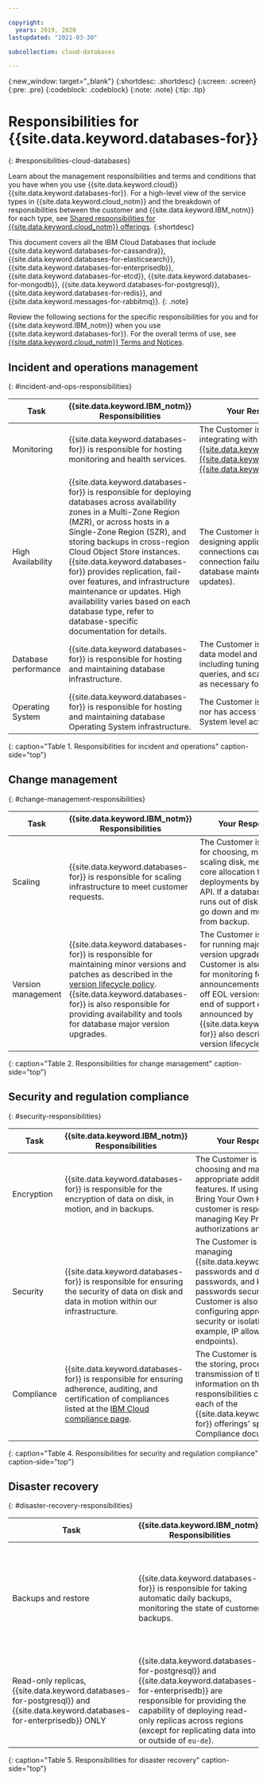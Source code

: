 ```yaml
---

copyright:
  years: 2019, 2020
lastupdated: "2021-03-30"

subcollection: cloud-databases

---
```


{:new_window: target="_blank"}
{:shortdesc: .shortdesc}
{:screen: .screen}
{:pre: .pre}
{:codeblock: .codeblock}
{:note: .note}
{:tip: .tip}

# Responsibilities for {{site.data.keyword.databases-for}}
{: #responsibilities-cloud-databases}

Learn about the management responsibilities and terms and conditions that you have when you use {{site.data.keyword.cloud}} {{site.data.keyword.databases-for}}. For a high-level view of the service types in {{site.data.keyword.cloud_notm}} and the breakdown of responsibilities between the customer and {{site.data.keyword.IBM_notm}} for each type, see [Shared responsibilities for {{site.data.keyword.cloud_notm}} offerings](/docs/overview?topic=overview-shared-responsibilities).
{:shortdesc}

This document covers all the IBM Cloud Databases that include {{site.data.keyword.databases-for-cassandra}}, {{site.data.keyword.databases-for-elasticsearch}}, {{site.data.keyword.databases-for-enterprisedb}}, {{site.data.keyword.databases-for-etcd}}, {{site.data.keyword.databases-for-mongodb}}, {{site.data.keyword.databases-for-postgresql}}, {{site.data.keyword.databases-for-redis}}, and {{site.data.keyword.messages-for-rabbitmq}}.
{: .note}

Review the following sections for the specific responsibilities for you and for {{site.data.keyword.IBM_notm}} when you use {{site.data.keyword.databases-for}}. For the overall terms of use, see [{{site.data.keyword.cloud_notm}} Terms and Notices](/docs/overview/terms-of-use?topic=overview-terms).

## Incident and operations management
{: #incident-and-ops-responsibilities}

| Task | {{site.data.keyword.IBM_notm}} Responsibilities | Your Responsibilities |
|----------|-----------------------|--------|
|Monitoring| {{site.data.keyword.databases-for}} is responsible for hosting monitoring and health services. | The Customer is responsible for integrating with the [{{site.data.keyword.monitoringfull}}](/docs/monitoring?topic=monitoring-platform_metrics_enabling), [{{site.data.keyword.at_full}}](/docs/cloud-databases?topic=cloud-databases-activity-tracker), or [{{site.data.keyword.loganalysisfull}}](/docs/cloud-databases?topic=cloud-databases-logging). |
|High Availability| {{site.data.keyword.databases-for}} is responsible for deploying databases across availability zones in a Multi-Zone Region (MZR), or across hosts in a Single-Zone Region (SZR), and storing backups in cross-region Cloud Object Store instances. {{site.data.keyword.databases-for}} provides replication, fail-over features, and infrastructure maintenance or updates. High availability varies based on each database type, refer to database-specific documentation for details. | The Customer is responsible for designing application logic to retry connections caused by temporary connection failures (during regular database maintenance and updates).|
|Database performance | {{site.data.keyword.databases-for}} is responsible for hosting and maintaining database infrastructure. | The Customer is responsible for the data model and performance, including tuning the data model, queries, and scaling the database as necessary for application needs. |
|Operating System | {{site.data.keyword.databases-for}} is responsible for hosting and maintaining database Operating System infrastructure. | The Customer is not responsible for, nor has access to, Operating System level activities. |
{: caption="Table 1. Responsibilities for incident and operations" caption-side="top"}

## Change management
{: #change-management-responsibilities}

| Task | {{site.data.keyword.IBM_notm}} Responsibilities | Your Responsibilities |
|----------|-----------------------|--------|
|Scaling| {{site.data.keyword.databases-for}} is responsible for scaling infrastructure to meet customer requests. | The Customer is responsible for choosing, monitoring, and scaling disk, memory, and CPU core allocation for their deployments by using the UI or API. If a database deployment runs out of disk space, it might go down and must be restored from backup. |
|Version management | {{site.data.keyword.databases-for}} is responsible for maintaining minor versions and patches as described in the [version lifecycle policy](/docs/cloud-databases?topic=cloud-databases-versioning-policy). {{site.data.keyword.databases-for}} is also responsible for providing availability and tools for database major version upgrades. | The Customer is responsible for running major database version upgrades. The Customer is also responsible for monitoring for EOL announcements and moving off EOL versions before the end of support date that is announced by {{site.data.keyword.databases-for}} also described in the version lifecycle policy.|
{: caption="Table 2. Responsibilities for change management" caption-side="top"}

## Security and regulation compliance
{: #security-responsibilities}

| Task | {{site.data.keyword.IBM_notm}} Responsibilities | Your Responsibilities |
|----------|-----------------------|--------|
|Encryption| {{site.data.keyword.databases-for}} is responsible for the encryption of data on disk, in motion, and in backups. | The Customer is responsible for choosing and managing appropriate additional security features. If using Key Protect and Bring Your Own Key (BYOK), the customer is responsible for managing Key Protect authorizations and keys. |
|Security| {{site.data.keyword.databases-for}} is responsible for ensuring the security of data on disk and data in motion within our infrastructure. | The Customer is responsible for managing {{site.data.keyword.cloud_notm}} passwords and database passwords, and keeping passwords secure. The Customer is also responsible for configuring appropriate network security or isolation (for example, IP allowlists or private endpoints). |
|Compliance| {{site.data.keyword.databases-for}} is responsible for ensuring adherence, auditing, and certification of compliances listed at the [IBM Cloud compliance page](https://www.ibm.com/cloud/compliance/industry). | The Customer is responsible for the storing, processing, and transmission of their data. More information on these specific responsibilities can be found in each of the {{site.data.keyword.databases-for}} offerings' specific Security Compliance documentation. |
{: caption="Table 4. Responsibilities for security and regulation compliance" caption-side="top"}

## Disaster recovery
{: #disaster-recovery-responsibilities}

| Task | {{site.data.keyword.IBM_notm}} Responsibilities | Your Responsibilities |
|----------|-----------------------|--------|
|Backups and restore| {{site.data.keyword.databases-for}} is responsible for taking automatic daily backups, monitoring the state of customer backups.| The Customer is responsible for restoration, timeliness, and validity of backups. More information can be found in the [Backup and Restore documentation](/docs/cloud-databases?topic=cloud-databases-dashboard-backups).|
|Read-only replicas, {{site.data.keyword.databases-for-postgresql}} and {{site.data.keyword.databases-for-enterprisedb}} ONLY| {{site.data.keyword.databases-for-postgresql}} and {{site.data.keyword.databases-for-enterprisedb}} are responsible for providing the capability of deploying read-only replicas across regions (except for replicating data into or outside of `eu-de`). | The Customer is responsible for provisioning, configuring, monitoring, and promoting read-only replicas. |
{: caption="Table 5. Responsibilities for disaster recovery" caption-side="top"}

